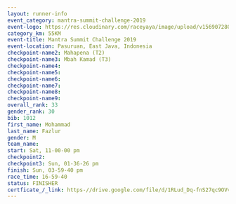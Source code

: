 ```yaml
---
layout: runner-info 
event_category: mantra-summit-challenge-2019 
event-logo: https://res.cloudinary.com/raceyaya/image/upload/v1569072809/logo/mantra-image_segrbx.jpg
category_km: 55KM 
event-title: Mantra Summit Challenge 2019 
event-location: Pasuruan, East Java, Indonesia 
checkpoint-name2: Mahapena (T2) 
checkpoint-name3: Mbah Kamad (T3) 
checkpoint-name4: 
checkpoint-name5: 
checkpoint-name6: 
checkpoint-name7: 
checkpoint-name8: 
checkpoint-name9: 
overall_rank: 33
gender_rank: 30
bib: 1012
first_name: Mohammad
last_name: Fazlur
gender: M
team_name: 
start: Sat, 11-00-00 pm
checkpoint2: 
checkpoint3: Sun, 01-36-26 pm
finish: Sun, 03-59-40 pm
race_time: 16-59-40
status: FINISHER
certficate_/_link: https-//drive.google.com/file/d/1RLud_Dq-fnS27qc9OVv0ER5NTttFMPkO/view?usp=sharinghttps-//drive.google.com/file/d/1RLud_Dq-fnS27qc9OVv0ER5NTttFMPkO/view?usp=sharing
---
```

